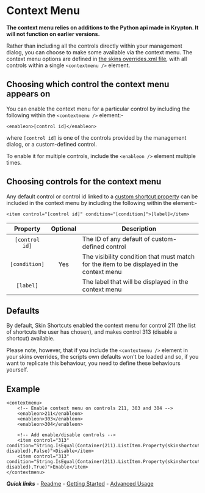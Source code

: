 # Context Menu

**The context menu relies on additions to the Python api made in Krypton. It will not function on earlier versions.**

Rather than including all the controls directly within your management dialog, you can choose to make some available via the context menu. The context menu options are defined in [the skins overrides.xml file](../advanced/overrides.md), with all controls within a single `<contextmenu />` element.

## Choosing which control the context menu appears on

You can enable the context menu for a particular control by including the following within the `<contextmenu />` element:-

`<enableon>[control id]</enableon>`

where `[control id]` is one of the controls provided by the management dialog, or a custom-defined control.

To enable it for multiple controls, include the `<enableon />` element multiple times.

## Choosing controls for the context menu

Any default control or control id linked to a [custom shortcut property](./Custom%20shortcut%20properties.md) can be included in the context menu by including the following within the <contextmenu /> element:-

`<item control="[control id]" condition="[condition]">[label]</item>`

| Property | Optional | Description |
| :------: | :------: | ----------- |
| `[control id]` |  | The ID of any default of custom-defined control |
| `[condition]` | Yes | The visibility condition that must match for the item to be displayed in the context menu |
| `[label]` |  | The label that will be displayed in the context menu |

## Defaults

By default, Skin Shortcuts enabled the context menu for control 211 (the list of shortcuts the user has chosen), and makes control 313 (disable a shortcut) available.

Please note, however, that if you include the `<contextmenu />` element in your skins overrides, the scripts own defaults won't be loaded and so, if you want to replicate this behaviour, you need to define these behaviours yourself.

## Example

```
<contextmenu>
	<!-- Enable context menu on controls 211, 303 and 304 -->
	<enableon>211</enableon>
	<enableon>303</enableon>
	<enableon>304</enableon>

	<!-- Add enable/disable controls -->
	<item control="313" condition="String.IsEqual(Container(211).ListItem.Property(skinshortcuts-disabled),False)">Disable</item>
	<item control="313" condition="String.IsEqual(Container(211).ListItem.Property(skinshortcuts-disabled),True)">Enable</item>
</contextmenu>
```

***Quick links*** - [Readme](../../README.md) - [Getting Started](../started/Getting%20Started.md) - [Advanced Usage](./Advanced%20Usage.md)